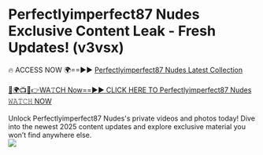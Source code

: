 # Perfectlyimperfect87 Nudes Exclusive Content Leak - Fresh Updates! (v3vsx)

🔥 ACCESS NOW 🌍==►► <a href="https://tinyurl.com/yc657z5k" rel="nofollow">Perfectlyimperfect87 Nudes Latest Collection</a>
<br><br>
[🔴🌍📺📱👉WA𝚃CH Now==►► CLICK HERE TO Perfectlyimperfect87 Nudes 𝚆𝙰𝚃𝙲𝙷 NOW](https://tinyurl.com/yc657z5k)
<br><br>
Unlock Perfectlyimperfect87 Nudes's private videos and photos today! Dive into the newest 2025 content updates and explore exclusive material you won’t find anywhere else.
<br>
<a href="https://tinyurl.com/yc657z5k" rel="nofollow" data-target="animated-image.originalLink"><img src="https://camo.githubusercontent.com/8a4f000d20f83aca3bf7ec5f350d767afa0574a8a352519fd8cfa583a6f93a33/68747470733a2f2f692e696d6775722e636f6d2f644a486b345a712e676966" data-canonical-src="https://i.imgur.com/dJHk4Zq.gif" style="max-width: 100%; display: inline-block;" data-target="animated-image.originalImage"></a>
<br>
